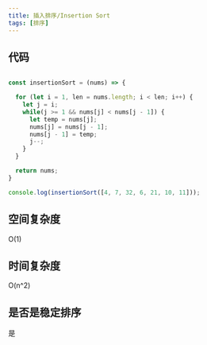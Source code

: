 ```yaml
---
title: 插入排序/Insertion Sort
tags: [排序]
---
```


## 代码

```javascript

const insertionSort = (nums) => {

  for (let i = 1, len = nums.length; i < len; i++) {
    let j = i;
    while(j >= 1 && nums[j] < nums[j - 1]) {
      let temp = nums[j];
      nums[j] = nums[j - 1];
      nums[j - 1] = temp;
      j--;
    }
  }

  return nums;
}

console.log(insertionSort([4, 7, 32, 6, 21, 10, 11]));

```

## 空间复杂度

O(1)

## 时间复杂度

O(n^2)

## 是否是稳定排序

是
